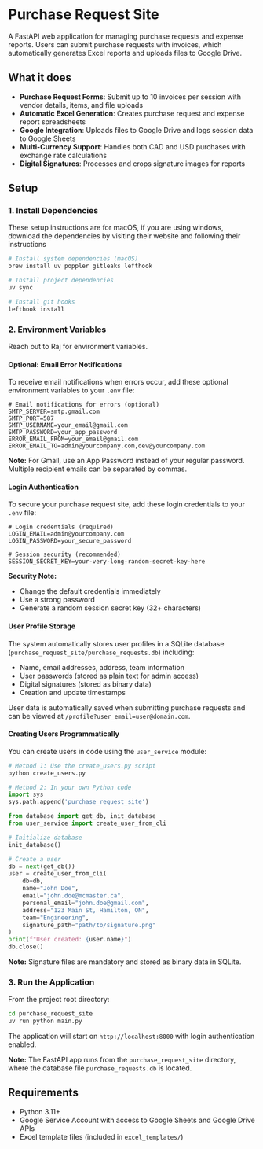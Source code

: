 # Purchase Request Site

A FastAPI web application for managing purchase requests and expense reports. Users can submit purchase requests with invoices, which automatically generates Excel reports and uploads files to Google Drive.

## What it does

- **Purchase Request Forms**: Submit up to 10 invoices per session with vendor details, items, and file uploads
- **Automatic Excel Generation**: Creates purchase request and expense report spreadsheets
- **Google Integration**: Uploads files to Google Drive and logs session data to Google Sheets
- **Multi-Currency Support**: Handles both CAD and USD purchases with exchange rate calculations
- **Digital Signatures**: Processes and crops signature images for reports

## Setup

### 1. Install Dependencies

These setup instructions are for macOS, if you are using windows, download the dependencies by visiting their website and following their instructions

```bash
# Install system dependencies (macOS)
brew install uv poppler gitleaks lefthook

# Install project dependencies
uv sync

# Install git hooks
lefthook install
```

### 2. Environment Variables

Reach out to Raj for environment variables.

#### Optional: Email Error Notifications

To receive email notifications when errors occur, add these optional environment variables to your `.env` file:

```env
# Email notifications for errors (optional)
SMTP_SERVER=smtp.gmail.com
SMTP_PORT=587
SMTP_USERNAME=your_email@gmail.com
SMTP_PASSWORD=your_app_password
ERROR_EMAIL_FROM=your_email@gmail.com
ERROR_EMAIL_TO=admin@yourcompany.com,dev@yourcompany.com
```

**Note:** For Gmail, use an App Password instead of your regular password. Multiple recipient emails can be separated by commas.

#### Login Authentication

To secure your purchase request site, add these login credentials to your `.env` file:

```env
# Login credentials (required)
LOGIN_EMAIL=admin@yourcompany.com
LOGIN_PASSWORD=your_secure_password

# Session security (recommended)
SESSION_SECRET_KEY=your-very-long-random-secret-key-here
```

**Security Note:** 
- Change the default credentials immediately
- Use a strong password
- Generate a random session secret key (32+ characters)

#### User Profile Storage

The system automatically stores user profiles in a SQLite database (`purchase_request_site/purchase_requests.db`) including:
- Name, email addresses, address, team information
- User passwords (stored as plain text for admin access)
- Digital signatures (stored as binary data)
- Creation and update timestamps

User data is automatically saved when submitting purchase requests and can be viewed at `/profile?user_email=user@domain.com`.

#### Creating Users Programmatically

You can create users in code using the `user_service` module:

```python
# Method 1: Use the create_users.py script
python create_users.py

# Method 2: In your own Python code
import sys
sys.path.append('purchase_request_site')

from database import get_db, init_database
from user_service import create_user_from_cli

# Initialize database
init_database()

# Create a user
db = next(get_db())
user = create_user_from_cli(
    db=db,
    name="John Doe",
    email="john.doe@mcmaster.ca", 
    personal_email="john.doe@gmail.com",
    address="123 Main St, Hamilton, ON",
    team="Engineering",
    signature_path="path/to/signature.png"
)
print(f"User created: {user.name}")
db.close()
```

**Note:** Signature files are mandatory and stored as binary data in SQLite.

### 3. Run the Application

From the project root directory:

```bash
cd purchase_request_site
uv run python main.py
```

The application will start on `http://localhost:8000` with login authentication enabled.

**Note:** The FastAPI app runs from the `purchase_request_site` directory, where the database file `purchase_requests.db` is located.

## Requirements

- Python 3.11+
- Google Service Account with access to Google Sheets and Google Drive APIs
- Excel template files (included in `excel_templates/`)
